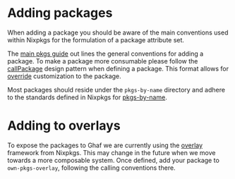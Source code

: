 <!--
SPDX-FileCopyrightText: 2022-2026 TII (SSRC) and the Ghaf contributors

SPDX-License-Identifier: CC-BY-SA-4.0
-->

# Adding packages

When adding a package you should be aware of the main conventions used within Nixpkgs for the formulation of a package attribute set.

The [main pkgs guide](https://github.com/NixOS/nixpkgs/blob/master/pkgs/README.md) out lines the general conventions for adding a package. To make a package more consumable please follow the [callPackage](https://nixos.org/guides/nix-pills/13-callpackage-design-pattern.html) design pattern when defining a package. This format allows for [override](https://nixos.org/manual/nixpkgs/stable/#sec-pkg-override) customization to the package.

Most packages should reside under the `pkgs-by-name` directory and adhere to the standards defined in Nixpkgs for [pkgs-by-name](https://github.com/NixOS/nixpkgs/blob/master/pkgs/by-name/README.md).

# Adding to overlays

To expose the packages to Ghaf we are currently using the [overlay](https://nixos.org/manual/nixpkgs/stable/#chap-overlays) framework from Nixpkgs. This may change in the future when we move towards a more composable system. Once defined, add your package to `own-pkgs-overlay`, following the calling conventions there.
